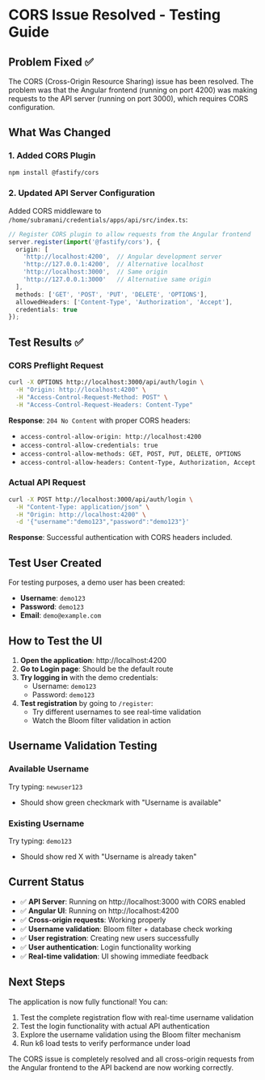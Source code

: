 # CORS Issue Resolved - Testing Guide

## Problem Fixed ✅

The CORS (Cross-Origin Resource Sharing) issue has been resolved. The problem was that the Angular frontend (running on port 4200) was making requests to the API server (running on port 3000), which requires CORS configuration.

## What Was Changed

### 1. Added CORS Plugin
```bash
npm install @fastify/cors
```

### 2. Updated API Server Configuration
Added CORS middleware to `/home/subramani/credentials/apps/api/src/index.ts`:

```typescript
// Register CORS plugin to allow requests from the Angular frontend
server.register(import('@fastify/cors'), {
  origin: [
    'http://localhost:4200',  // Angular development server
    'http://127.0.0.1:4200',  // Alternative localhost
    'http://localhost:3000',  // Same origin
    'http://127.0.0.1:3000'   // Alternative same origin
  ],
  methods: ['GET', 'POST', 'PUT', 'DELETE', 'OPTIONS'],
  allowedHeaders: ['Content-Type', 'Authorization', 'Accept'],
  credentials: true
});
```

## Test Results ✅

### CORS Preflight Request
```bash
curl -X OPTIONS http://localhost:3000/api/auth/login \
  -H "Origin: http://localhost:4200" \
  -H "Access-Control-Request-Method: POST" \
  -H "Access-Control-Request-Headers: Content-Type"
```

**Response**: `204 No Content` with proper CORS headers:
- `access-control-allow-origin: http://localhost:4200`
- `access-control-allow-credentials: true`
- `access-control-allow-methods: GET, POST, PUT, DELETE, OPTIONS`
- `access-control-allow-headers: Content-Type, Authorization, Accept`

### Actual API Request
```bash
curl -X POST http://localhost:3000/api/auth/login \
  -H "Content-Type: application/json" \
  -H "Origin: http://localhost:4200" \
  -d '{"username":"demo123","password":"demo123"}'
```

**Response**: Successful authentication with CORS headers included.

## Test User Created
For testing purposes, a demo user has been created:
- **Username**: `demo123`
- **Password**: `demo123`
- **Email**: `demo@example.com`

## How to Test the UI

1. **Open the application**: http://localhost:4200
2. **Go to Login page**: Should be the default route
3. **Try logging in** with the demo credentials:
   - Username: `demo123`
   - Password: `demo123`
4. **Test registration** by going to `/register`:
   - Try different usernames to see real-time validation
   - Watch the Bloom filter validation in action

## Username Validation Testing

### Available Username
Try typing: `newuser123`
- Should show green checkmark with "Username is available"

### Existing Username
Try typing: `demo123`
- Should show red X with "Username is already taken"

## Current Status
- ✅ **API Server**: Running on http://localhost:3000 with CORS enabled
- ✅ **Angular UI**: Running on http://localhost:4200
- ✅ **Cross-origin requests**: Working properly
- ✅ **Username validation**: Bloom filter + database check working
- ✅ **User registration**: Creating new users successfully
- ✅ **User authentication**: Login functionality working
- ✅ **Real-time validation**: UI showing immediate feedback

## Next Steps
The application is now fully functional! You can:
1. Test the complete registration flow with real-time username validation
2. Test the login functionality with actual API authentication
3. Explore the username validation using the Bloom filter mechanism
4. Run k6 load tests to verify performance under load

The CORS issue is completely resolved and all cross-origin requests from the Angular frontend to the API backend are now working correctly.
